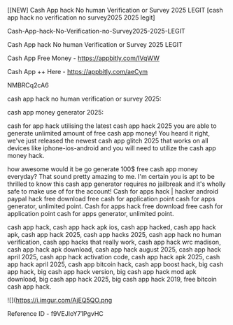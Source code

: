 [[NEW] Cash App hack No human Verification or Survey 2025 LEGIT [cash app hack no verification no survey2025 2025 legit]

Cash-App-hack-No-Verification-no-Survey2025-2025-LEGIT

Cash App hack No human Verification or Survey 2025 LEGIT

Cash App Free Money -  https://appbitly.com/IVqWW


Cash App ++ Here - https://appbitly.com/aeCym


NMBRCq2cA6

cash app hack no human verification or survey 2025:

cash app money generator 2025:

cash for app hack utilising the latest cash app hack 2025 you are able to generate unlimited amount of free cash app money! You heard it right, we've just released the newest cash app glitch 2025 that works on all devices like iphone-ios-android and you will need to utilize the cash app money hack.

how awesome would it be go generate 100$ free cash app money everyday? That sound pretty amazing to me. I'm certain you is apt to be thrilled to know this cash app generator requires no jailbreak and it's wholly safe to make use of for the account! Cash for apps hack | hacker android paypal hack free download free cash for application point cash for apps generator, unlimited point. Cash for apps hack free download free cash for application point cash for apps generator, unlimited point.

cash app hack, cash app hack apk ios, cash app hacked, cash app hack apk, cash app hack 2025, cash app hacks 2025, cash app hack no human verification, cash app hacks that really work, cash app hack wrc madison, cash app hack apk download, cash app hack august 2025, cash app hack april 2025, cash app hack activation code, cash app hack apk 2025, cash app hack april 2025, cash app bitcoin hack, cash app boost hack, big cash app hack, big cash app hack version, big cash app hack mod apk download, big cash app hack 2025, big cash app hack 2019, free bitcoin cash app hack.

![](https://i.imgur.com/AjEQ5QO.png

Reference ID - f9VEJIoY71PgvHC